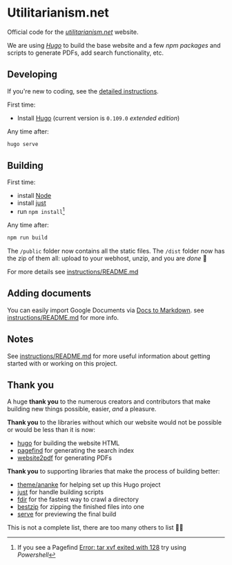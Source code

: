 # Utilitarianism.net

Official code for the [_utilitarianism.net_](https://www.utilitarianism.net/) website.

We are using [_Hugo_](https://gohugo.io/) to build the base website and a few _npm packages_ and scripts to generate PDFs, add search functionality, etc.

## Developing

If you're new to coding, see the [detailed instructions](instructions/README.md#first-time-coding).

First time:

- Install [Hugo](https://gohugo.io/getting-started/installing/) (current version is `0.109.0` _extended edition_)

Any time after:

```sh
hugo serve
```

## Building

First time:

- install [Node](https://nodejs.org/en/)
- install [just](https://github.com/casey/just)
- run `npm install`[^1]

Any time after:

```sh
npm run build
```

The `/public` folder now contains all the static files. The `/dist` folder now has the zip of them all: upload to your webhost, unzip, and you are _done_ 🤩

For more details see [instructions/README.md](instructions/README.md#building)

## Adding documents

You can easily import Google Documents via [Docs to Markdown](https://workspace.google.com/u/0/marketplace/app/docs_to_markdown/700168918607). see [instructions/README.md](instructions/README.md#importing-from-google-docs) for more info.

## Notes

See [instructions/README.md](instructions/README.md) for more useful information about getting started with or working on this project.

## Thank you

A huge **thank you** to the numerous creators and contributors that make building new things possible, easier, _and_ a pleasure.

**Thank you** to the libraries without which our website would not be possible or would be less than it is now:

- [hugo](https://github.com/gohugoio/hugo) for building the website HTML
- [pagefind](https://pagefind.app) for generating the search index
- [website2pdf](https://github.com/jgazeau/website2pdf) for generating PDFs

**Thank you** to supporting libraries that make the process of building better:

- [theme/ananke](https://github.com/theNewDynamic/gohugo-theme-ananke) for helping set up this Hugo project
- [just](https://github.com/casey/just) for handle building scripts
- [fdir](https://github.com/thecodrr/fdir) for the fastest way to crawl a directory
- [bestzip](https://github.com/nfriedly/node-bestzip) for zipping the finished files into one
- [serve](https://github.com/vercel/serve) for previewing the final build

This is not a complete list, there are too many others to list 🙇‍♂️

[^1]: If you see a Pagefind [Error: tar xvf exited with 128](https://github.com/CloudCannon/pagefind/issues/66#issuecomment-1237313541) try using _Powershell_

